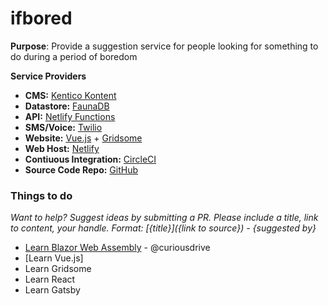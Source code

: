 # ifbored

**Purpose**: Provide a suggestion service for people looking for something to do during a period of boredom

**Service Providers**
- **CMS:** [Kentico Kontent](https://kontent.ai)
- **Datastore:** [FaunaDB]()
- **API:** [Netlify Functions]()
- **SMS/Voice:** [Twilio](https://twilio.com)
- **Website:** [Vue.js]() + [Gridsome]()
- **Web Host:** [Netlify](https://netlify.com)
- **Contiuous Integration:** [CircleCI](https://circleci.com)
- **Source Code Repo:** [GitHub](https://github.com)


### Things to do
_Want to help? Suggest ideas by submitting a PR. Please include a title, link to content, your handle._
_Format: [{title}]({link to source}) - {suggested by}_

- [Learn Blazor Web Assembly](https://dotnet.microsoft.com/apps/aspnet/web-apps/blazor) - @curiousdrive
- [Learn Vue.js]
- Learn Gridsome
- Learn React
- Learn Gatsby

